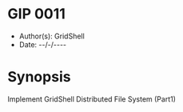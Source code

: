 # GIP 0011
- Author(s): GridShell
- Date: --/-/----

# Synopsis
Implement GridShell Distributed File System (Part1)
  
